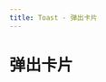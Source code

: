 ```yaml
---
title: Toast - 弹出卡片
---
```


# 弹出卡片

<ClientOnly>
<toast-demo-1 />
<toast-demo-2 />
<toast-demo-3 />
</ClientOnly>
